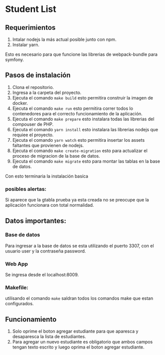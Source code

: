# Student List
## Requerimientos
1. Intalar nodejs la más actual posible junto con npm.
2. Instalar yarn.

Esto es necesario para que funcione las librerias de webpack-bundle para symfony.

## Pasos de instalación
1. Clona el repositorio.
2. Ingresa a la carpeta del proyecto.
3. Ejecuta el comando `make build` esto permitira construir la imagen de docker.
4. Ejecuta el comando `make run` esto permitira correr todos lo contenedores para el correcto funcionamiento de la aplicación.
5. Ejecuta el comando `make prepare` esto instalara todas las librerias del compouser de PHP.
6. Ejecuta el comando `yarn install` esto instalara las librerias nodejs que requiee el proyecto.
7. Ejecuta el comando `yarn watch` esto permitira insertar los assets faltantes que provienen de nodejs.
8. Ejecuta el comando `make create-migration` esto para actualizar el proceso de migracion de la base de datos.
9. Ejecuta el comando `make migrate` esto para montar las tablas en la base de datos.

Con esto terminaria la instalación basíca
### posibles alertas:
Si aparece que la gtabla prueba ya esta creada no se preocupe que la aplicación funcionara con total normalidad.

## Datos importantes:
### Base de datos
Para ingresar a la base de datos se esta utilizando el puerto 3307, con el usuario user y la contraseña password.
### Web App
Se ingresa desde el localhost:8009.
### Makefile:
utilisando el comando `make`  saldran todos los comandos make que estan configurados.

## Funcionamiento

1. Solo oprime el boton agregar estudiante para que aparesca y desaparesca la lista de estudiantes.
2. Para agregar un nuevo estudiante es obligatorio que ambos campos tengan texto escrito y luego oprima el boton agregar estudiante.
